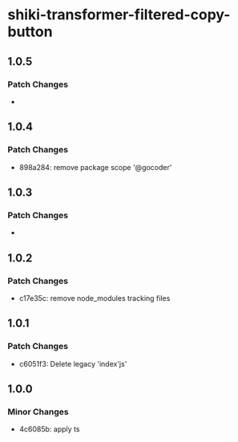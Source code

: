 # shiki-transformer-filtered-copy-button

## 1.0.5

### Patch Changes

-

## 1.0.4

### Patch Changes

- 898a284: remove package scope '@gocoder'

## 1.0.3

### Patch Changes

-

## 1.0.2

### Patch Changes

- c17e35c: remove node_modules tracking files

## 1.0.1

### Patch Changes

- c6051f3: Delete legacy 'index'js'

## 1.0.0

### Minor Changes

- 4c6085b: apply ts
